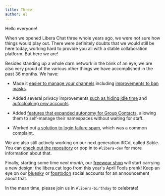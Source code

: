 ```yaml
---
title: Three!
author: el
---
```


Hello everyone!

When we opened Libera Chat three whole years ago, we were not sure how things
would play out. There were definitely doubts that we would still be here
today, working hard to provide you all with a stable collaboration platform.
But here we are!

Besides standing up a whole darn network in the blink of an eye, we are also
very proud of the various other things we have accomplished in the past 36
months. We have:

- Made it [easier to manage your channels][channelmgmt] including
[improvements to ban masks][extban].

- Added several privacy improvements [such as hiding idle time][idletime] and
[autocloaking *new* accounts][autocloaking].

- Added [features that expanded autonomy for Group Contacts][groupmgmt],
allowing them to self-manage their namespaces without waiting for staff.

- Worked out [a solution to login failure spam][loginspam], which was a
common complaint.

We are also still actively working on our next generation IRCd, called Sable.
You can [check out the repository][sable] or pop in to `#libera-dev` for more
information about that.

Finally, starting some time *next month*, our [freewear shop][freewear] will
start carrying a new design; the libera.cat logo from this year's April Fools
prank! Keep an eye on our [bluesky][bluesky] or [fosstodon][fosstodon] social
accounts for an announcement about that.

In the mean time, please join us in `#libera-birthday` to celebrate!

 [channelmgmt]: https://libera.chat/news/new-and-upcoming-features
 [extban]: https://libera.chat/news/new-and-upcoming-features-2#extban-improvements
 [idletime]: https://libera.chat/news/new-and-upcoming-features-2#user-mode-i-disable-idle-time-display
 [autocloaking]: https://libera.chat/news/autocloaking
 [groupmgmt]: https://libera.chat/news/new-and-upcoming-features-2#new-commands-for-group-contacts
 [loginspam]: https://libera.chat/news/login-failure-notice
 [sable]: https://github.com/Libera-Chat/sable
 [freewear]: https://www.freewear.org/Libera.Chat
 [bluesky]: https://bsky.app/profile/libera.chat
 [fosstodon]: https://fosstodon.org/@liberachat
